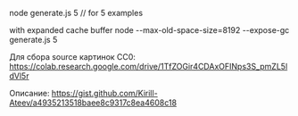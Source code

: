 node generate.js 5 // for 5 examples

with expanded cache buffer
node --max-old-space-size=8192 --expose-gc generate.js 5

Для сбора source картинок CC0:
https://colab.research.google.com/drive/1TfZOGir4CDAxOFINps3S_pmZL5ldVl5r

Описание:
https://gist.github.com/Kirill-Ateev/a4935213518baee8c9317c8ea4608c18
